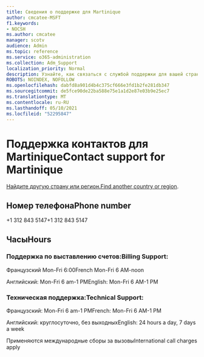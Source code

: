 ```yaml
---
title: Сведения о поддержке для Martinique
author: cmcatee-MSFT
f1.keywords:
- NOCSH
ms.author: cmcatee
manager: scotv
audience: Admin
ms.topic: reference
ms.service: o365-administration
ms.collection: Adm_Support
localization_priority: Normal
description: Узнайте, как связаться с службой поддержки для вашей страны или региона.
ROBOTS: NOINDEX, NOFOLLOW
ms.openlocfilehash: dabfd8a901d4b4c375cf666e3fd1b2fe281db347
ms.sourcegitcommit: de5fce90de22ba588e75e1a1d2e87e03b9e25ec7
ms.translationtype: MT
ms.contentlocale: ru-RU
ms.lasthandoff: 05/10/2021
ms.locfileid: "52295847"
---
```

# <a name="contact-support-for-martinique"></a><span data-ttu-id="88f40-103">Поддержка контактов для Martinique</span><span class="sxs-lookup"><span data-stu-id="88f40-103">Contact support for Martinique</span></span>

<span data-ttu-id="88f40-104">[Найдите другую страну или регион.](../../business-video/get-help-support.md)</span><span class="sxs-lookup"><span data-stu-id="88f40-104">[Find another country or region](../../business-video/get-help-support.md).</span></span>

## <a name="phone-number"></a><span data-ttu-id="88f40-105">Номер телефона</span><span class="sxs-lookup"><span data-stu-id="88f40-105">Phone number</span></span>
<span data-ttu-id="88f40-106">+1 312 843 5147</span><span class="sxs-lookup"><span data-stu-id="88f40-106">+1 312 843 5147</span></span>

## <a name="hours"></a><span data-ttu-id="88f40-107">Часы</span><span class="sxs-lookup"><span data-stu-id="88f40-107">Hours</span></span>
### <a name="billing-support"></a><span data-ttu-id="88f40-108">Поддержка по выставлению счетов:</span><span class="sxs-lookup"><span data-stu-id="88f40-108">Billing Support:</span></span>

<span data-ttu-id="88f40-109">Французский Mon-Fri 6:00</span><span class="sxs-lookup"><span data-stu-id="88f40-109">French Mon-Fri 6 AM-noon</span></span>

<span data-ttu-id="88f40-110">Английский: Mon-Fri 6 am-1 PM</span><span class="sxs-lookup"><span data-stu-id="88f40-110">English: Mon-Fri 6 AM-1 PM</span></span>

### <a name="technical-support"></a><span data-ttu-id="88f40-111">Техническая поддержка:</span><span class="sxs-lookup"><span data-stu-id="88f40-111">Technical Support:</span></span>

<span data-ttu-id="88f40-112">Французский: Mon-Fri 6 am-1 PM</span><span class="sxs-lookup"><span data-stu-id="88f40-112">French: Mon-Fri 6 AM-1 PM</span></span>

<span data-ttu-id="88f40-113">Английский: круглосуточно, без выходных</span><span class="sxs-lookup"><span data-stu-id="88f40-113">English: 24 hours a day, 7 days a week</span></span>

<span data-ttu-id="88f40-114">Применяются международные сборы за вызовы</span><span class="sxs-lookup"><span data-stu-id="88f40-114">International call charges apply</span></span>
